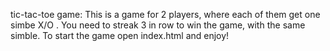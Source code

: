 tic-tac-toe game:
    This is a game for 2 players, where each of them get one simbe X/O .
    You need to streak 3 in row to win the game, with the same simble.
    To start the game open index.html and enjoy!
